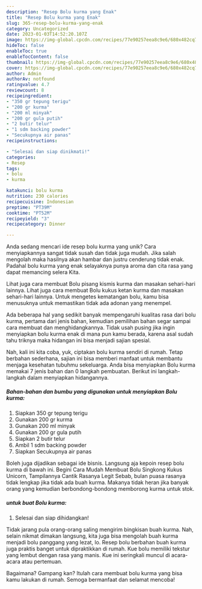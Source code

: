 ```yaml
---
description: "Resep Bolu kurma yang Enak"
title: "Resep Bolu kurma yang Enak"
slug: 365-resep-bolu-kurma-yang-enak
category: Uncategorized
date: 2023-01-03T14:52:20.107Z
image: https://img-global.cpcdn.com/recipes/77e90257eea8c9e6/680x482cq70/bolu-kurma-foto-resep-utama.jpg
hideToc: false
enableToc: true
enableTocContent: false
thumbnail: https://img-global.cpcdn.com/recipes/77e90257eea8c9e6/680x482cq70/bolu-kurma-foto-resep-utama.jpg
cover: https://img-global.cpcdn.com/recipes/77e90257eea8c9e6/680x482cq70/bolu-kurma-foto-resep-utama.jpg
author: Admin
authorAv: notfound
ratingvalue: 4.7
reviewcount: 8
recipeingredient:
- "350 gr tepung terigu"
- "200 gr kurma"
- "200 ml minyak"
- "200 gr gula putih"
- "2 butir telur"
- "1 sdm backing powder"
- "Secukupnya air panas"
recipeinstructions:

- "Selesai dan siap dinikmati!"
categories:
- Resep
tags:
- bolu
- kurma

katakunci: bolu kurma 
nutrition: 230 calories
recipecuisine: Indonesian
preptime: "PT39M"
cooktime: "PT52M"
recipeyield: "3"
recipecategory: Dinner

---
```





Anda sedang mencari ide resep bolu kurma yang unik? Cara menyiapkannya sangat tidak susah dan tidak juga mudah. Jika salah mengolah maka hasilnya akan hambar dan justru cenderung tidak enak. Padahal bolu kurma yang enak selayaknya punya aroma dan cita rasa yang dapat memancing selera Kita.





Lihat juga cara membuat Bolu pisang kismis kurma dan masakan sehari-hari lainnya. Lihat juga cara membuat Bolu kukus ketan kurma dan masakan sehari-hari lainnya. Untuk mengetes kematangan bolu, kamu bisa menusuknya untuk memastikan tidak ada adonan yang menempel.

Ada beberapa hal yang sedikit banyak mempengaruhi kualitas rasa dari bolu kurma, pertama dari jenis bahan, kemudian pemilihan bahan segar sampai cara membuat dan menghidangkannya. Tidak usah pusing jika ingin menyiapkan bolu kurma enak di mana pun kamu berada, karena asal sudah tahu triknya maka hidangan ini bisa menjadi sajian spesial.






Nah, kali ini kita coba, yuk, ciptakan bolu kurma sendiri di rumah. Tetap berbahan sederhana, sajian ini bisa memberi manfaat untuk membantu menjaga kesehatan tubuhmu sekeluarga. Anda bisa menyiapkan Bolu kurma memakai 7 jenis bahan dan 0 langkah pembuatan. Berikut ini langkah-langkah dalam menyiapkan hidangannya.

<!--inarticleads1-->

##### Bahan-bahan dan bumbu yang digunakan untuk menyiapkan Bolu kurma:

1. Siapkan 350 gr tepung terigu
1. Gunakan 200 gr kurma
1. Gunakan 200 ml minyak
1. Gunakan 200 gr gula putih
1. Siapkan 2 butir telur
1. Ambil 1 sdm backing powder
1. Siapkan Secukupnya air panas


Boleh juga dijadikan sebagai ide bisnis. Langsung aja kepoin resep bolu kurma di bawah ini. Begini Cara Mudah Membuat Bolu Singkong Kukus Unicorn, Tampilannya Cantik Rasanya Legit Sebab, bulan puasa rasanya tidak lengkap jika tidak ada buah kurma. Makanya tidak heran jika banyak orang yang kemudian berbondong-bondong memborong kurma untuk stok. 

<!--inarticleads2-->

#####  untuk buat Bolu kurma:


1. Selesai dan siap dihidangkan!

Tidak jarang pula orang-orang saling mengirim bingkisan buah kurma. Nah, selain nikmat dimakan langsung, kita juga bisa mengolah buah kurma menjadi bolu panggang yang lezat, lo. Resep bolu berbahan buah kurma juga praktis banget untuk dipraktikkan di rumah. Kue bolu memiliki tekstur yang lembut dengan rasa yang manis. Kue ini seringkali muncul di acara-acara atau pertemuan. 

Bagaimana? Gampang kan? Itulah cara membuat bolu kurma yang bisa kamu lakukan di rumah. Semoga bermanfaat dan selamat mencoba!

